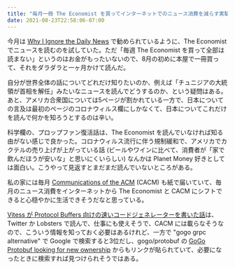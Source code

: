 ```yaml
---
title: "毎月一冊 The Economist を買ってインターネットでのニュース消費を減らす実験"
date: 2021-08-23T22:58:06-07:00
---
```

今月は [Why I Ignore the Daily News](https://maketime.blog/article/why-i-ignore-the-daily-news/) で勧められているように、The Economist でニュースを読むのを試していた。ただ「毎週 The Economist を買って全部は読まない」というのはお金がもったいないので、8月の初めに本屋で一冊買って、それをダラダラと一ヶ月かけて読んだ。

自分が世界全体の話についてどれだけ知りたいのか、例えば「チュニジアの大統領が首相を解任」みたいなニュースを読んでどうするのか、という疑問はある。あと、アメリカ合衆国については5ページが割かれている一方で、日本についての言及は最初のページのコロナウィルス欄にしかなくて、日本についてこれだけを読んで何かを知ろうとするのは辛い。

科学欄の、プロップファン復活話は、The Economist を読んでいなければ知る由がない感じで良かった。コロナウィルス流行に伴う規制緩和で、アメリカでカクテルの売り上げが上がっている話 (ビールやワインに比べて、消費者が「家で飲んだほうが安いな」と思いにくいらしい) なんかは Planet Money 好きとしては面白い。こうやって見返すとまだまだ読んでいないところがある。

私の家には毎月 [Communications of the ACM](https://cacm.acm.org/) (CACM) も紙で届いていて、毎月のニュース消費をインターネットから The Economist と CACM にシフトできると心穏やかに生活できそうだなと思っている。

[Vitess が Protocol Buffers 向けの速いコードジェネレーターを書いた話](https://vitess.io/blog/2021-06-03-a-new-protobuf-generator-for-go/)は、Twitter か Lobsters で読んで、仕事にも使えそうで、CACM には載らなそうなので、こういう情報を知っておく必要はあるけれど、一方で "gogo grpc alternative" で Google で検索すると3位だし、gogo/protobuf の [GoGo Protobuf looking for new ownership](https://github.com/gogo/protobuf/issues/691) からもリンクが貼られていて、必要になったときに検索すれば見つけられそうではある。
